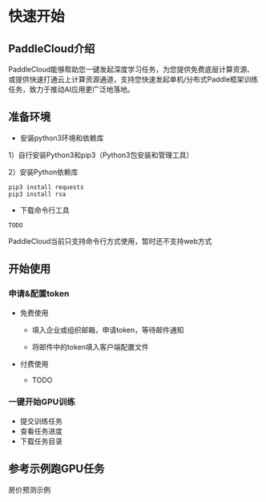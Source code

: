 # 快速开始

## PaddleCloud介绍
PaddleCloud能够帮助您一键发起深度学习任务，为您提供免费底层计算资源、或提供快速打通云上计算资源通道，支持您快速发起单机/分布式Paddle框架训练任务，致力于推动AI应用更广泛地落地。

## 准备环境

- 安装python3环境和依赖库



1）自行安装Python3和pip3（Python3包安装和管理工具）

2）安装Python依赖库
```shell
pip3 install requests
pip3 install rsa
```

- 下载命令行工具


```shell
TODO
```
PaddleCloud当前只支持命令行方式使用，暂时还不支持web方式


## 开始使用

### 申请&配置token
- 免费使用
  - 填入企业或组织邮箱，申请token，等待邮件通知

  - 将邮件中的token填入客户端配置文件
  
- 付费使用
  - TODO
  
### 一键开始GPU训练
- 提交训练任务
- 查看任务进度
- 下载任务目录

## 参考示例跑GPU任务
房价预测示例
